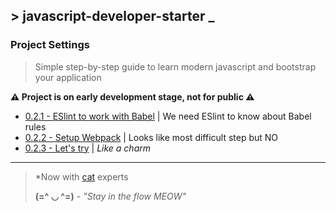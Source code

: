 ## \> javascript-developer-starter _

### Project Settings
>Simple step-by-step guide to learn modern javascript and bootstrap your
application

**⚠ Project is on early development stage, not for public ⚠**

- [0.2.1 - ESlint to work with Babel][2] | We need ESlint to know about Babel rules
- [0.2.2 - Setup Webpack][3] | Looks like most difficult step but NO
- [0.2.3 - Let's try][4] | *Like a charm*
---
> *Now with [cat][1] experts
>
> **(=^ ◡ ^=)** - *"Stay in the flow MEOW"*

[1]: https://github.com/melaniecebula/cat-ascii-faces
[2]: https://github.com/atre/javascript-developer-starter/tree/project-settings/babel-eslint
[3]: https://github.com/atre/javascript-developer-starter/tree/project-settings/set-webpack
[4]: https://github.com/atre/javascript-developer-starter/tree/project-settings/lets-try
